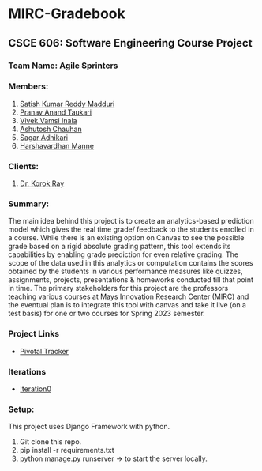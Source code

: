 # MIRC-Gradebook
## CSCE 606: Software Engineering Course Project

### Team Name: Agile Sprinters

### Members: 
1.	[Satish Kumar Reddy Madduri](mailto:satish_reddy@tamu.edu) 
2.	[Pranav Anand Taukari](mailto:pranav.taukari@tamu.edu)  
3.	[Vivek Vamsi Inala](mailto:vivekvamsi@tamu.edu)
4.	[Ashutosh Chauhan](mailto:ashutosh@tamu.edu)
5.	[Sagar Adhikari](mailto:sagar0073@tamu.edu) 
6.	[Harshavardhan Manne](mailto:harshavardhan_manne@tamu.edu)

### Clients:
1. [Dr. Korok Ray](mailto:korok@tamu.edu)

### Summary: 

The main idea behind this project is to create an analytics-based prediction model which gives the real time grade/ feedback to the students enrolled in a course. While there is an existing option on Canvas to see the possible grade based on a rigid absolute grading pattern, this tool extends its capabilities by enabling grade prediction for even relative grading. The scope of the data used in this analytics or computation contains the scores obtained by the students in various performance measures like quizzes, assignments, projects, presentations & homeworks conducted till that point in time. The primary stakeholders for this project are the professors teaching various courses at Mays Innovation Research Center (MIRC) and the eventual plan is to integrate this tool with canvas and take it live (on a test basis) for one or two courses for Spring 2023 semester.

### Project Links
* [Pivotal Tracker](https://www.pivotaltracker.com/n/projects/2598982)

### Iterations
* [Iteration0](https://github.com/satish-reddy-tamu/MIRC-Gradebook/blob/main/documentation/Fall2022/i0.tar)

### Setup:
This project uses Django Framework with python.
1. Git clone this repo.
2. pip install -r requirements.txt
3. python manage.py runserver -> to start the server locally.
